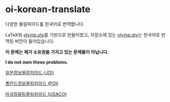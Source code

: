 # oi-korean-translate
다양한 올림피아드를 한국어로 번역합니다.

LaTeX와 [olymp.sty](https://github.com/GassaFM/olymp.sty)를 기반으로 만들어졌고, 저장소에 있는 [olymp.sty](https://github.com/ho94949/oi-korean-translate/blob/master/olymp.sty)는 한국어로 번역된 버전이 들어있습니다.

**이 문제는 제가 소유권을 가지고 있는 문제들이 아닙니다.**

**I do not own these problems.**

[일본정보올림피아드 (JOI)](https://github.com/ho94949/oi-korean-translate/tree/master/JOI/)

[폴란드정보올림피아드 (POI)](https://github.com/ho94949/oi-korean-translate/tree/master/POI/)

[미국컴퓨팅올림피아드 (USACO)](https://github.com/ho94949/oi-korean-translate/tree/master/USACO/)

